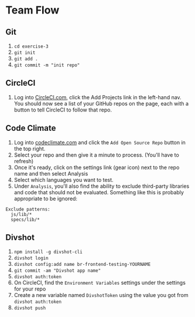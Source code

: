 # Team Flow

## Git

1. `cd exercise-3`
1. `git init`
1. `git add .`
1. `git commit -m "init repo"`


## CircleCI

1. Log into [CircleCI.com](http://circleci.com), click the Add Projects link in the left-hand nav. You should now see a list of your GitHub repos on the page, each with a button to tell CircleCI to follow that repo.


## Code Climate

1. Log into [codeclimate.com](http://codeclimate.com) and click the `Add Open Source Repo` button in the top right.
1. Select your repo and then give it a minute to process. (You'll have to refresh)
1. Once it's ready, click on the settings link (gear icon) next to the repo name and then select Analysis
1. Select which languages you want to test.
1. Under `Analysis`, you'll also find the ability to exclude third-party libraries and code that should not be evaluated. Something like this is probably appropriate to be ignored:

  ```
  Exclude patterns:
    js/lib/*
    specs/lib/*
  ```


## Divshot

1. `npm install -g divshot-cli`
1. `divshot login`
1. `divshot config:add name br-frontend-testing-YOURNAME`
1. `git commit -am "Divshot app name"`
1. `divshot auth:token`
1. On CircleCI, find the `Environment Variables` settings under the settings for your repo
1. Create a new variable named `DivshotToken` using the value you got from `divshot auth:token`
1. `divshot push`